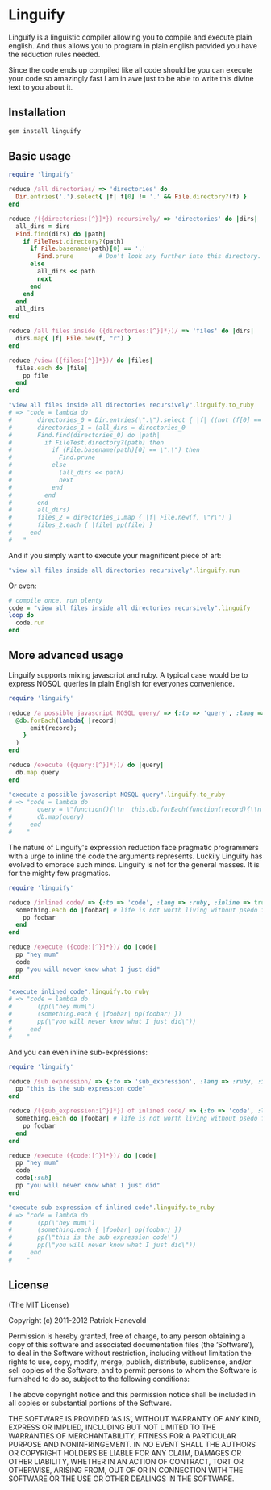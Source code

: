# Linguify

Linguify is a linguistic compiler allowing you to compile and execute plain english.
And thus allows you to program in plain english provided you have the reduction rules needed.

Since the code ends up compiled like all code should be you can execute your code so amazingly fast I am in awe just to be able to write this divine text to you about it.

## Installation

``` ruby
gem install linguify
```

## Basic usage

``` ruby
require 'linguify'

reduce /all directories/ => 'directories' do
  Dir.entries('.').select{ |f| f[0] != '.' && File.directory?(f) }
end

reduce /({directories:[^}]*}) recursively/ => 'directories' do |dirs|
  all_dirs = dirs
  Find.find(dirs) do |path|
    if FileTest.directory?(path)
      if File.basename(path)[0] == '.'
        Find.prune       # Don't look any further into this directory.
      else
		all_dirs << path
        next
      end
    end
  end
  all_dirs
end

reduce /all files inside ({directories:[^}]*})/ => 'files' do |dirs|
  dirs.map{ |f| File.new(f, "r") }
end

reduce /view ({files:[^}]*})/ do |files|
  files.each do |file|
    pp file
  end
end

"view all files inside all directories recursively".linguify.to_ruby
# => "code = lambda do
#       directories_0 = Dir.entries(\".\").select { |f| ((not (f[0] == \".\")) and File.directory?(f)) }
#       directories_1 = (all_dirs = directories_0
#       Find.find(directories_0) do |path|
#         if FileTest.directory?(path) then
#           if (File.basename(path)[0] == \".\") then
#             Find.prune
#           else
#             (all_dirs << path)
#             next
#           end
#         end
#       end
#       all_dirs)
#       files_2 = directories_1.map { |f| File.new(f, \"r\") }
#       files_2.each { |file| pp(file) }
#     end
#   " 
```
	
And if you simply want to execute your magnificent piece of art:

``` ruby
"view all files inside all directories recursively".linguify.run
```

Or even:

``` ruby
# compile once, run plenty
code = "view all files inside all directories recursively".linguify
loop do
  code.run
end
```

## More advanced usage

Linguify supports mixing javascript and ruby.
A typical case would be to express NOSQL queries in plain English for everyones convenience.

``` ruby
require 'linguify'

reduce /a possible javascript NOSQL query/ => {:to => 'query', :lang => :js} do
  @db.forEach(lambda{ |record|
      emit(record);
    }
  )
end

reduce /execute ({query:[^}]*})/ do |query|
  db.map query
end

"execute a possible javascript NOSQL query".linguify.to_ruby
# => "code = lambda do
#       query = \"function(){\\n  this.db.forEach(function(record){\\n    emit(record)\\n  });\\n}\"
#       db.map(query)
#     end
#    "
```

The nature of Linguify's expression reduction face pragmatic programmers with a urge to inline the code the arguments represents.
Luckily Linguify has evolved to embrace such minds. Linguify is not for the general masses. It is for the mighty few pragmatics.

``` ruby
require 'linguify'

reduce /inlined code/ => {:to => 'code', :lang => :ruby, :inline => true} do
  something.each do |foobar| # life is not worth living without psedo foobars
    pp foobar
  end
end

reduce /execute ({code:[^}]*})/ do |code|
  pp "hey mum"
  code
  pp "you will never know what I just did"
end

"execute inlined code".linguify.to_ruby
# => "code = lambda do
#       (pp(\"hey mum\")
#       (something.each { |foobar| pp(foobar) })
#       pp(\"you will never know what I just did\"))
#     end
#    "
```

And you can even inline sub-expressions:

``` ruby
require 'linguify'

reduce /sub expression/ => {:to => 'sub_expression', :lang => :ruby, :inline => true} do
  pp "this is the sub expression code"
end

reduce /({sub_expression:[^}]*}) of inlined code/ => {:to => 'code', :lang => :ruby, :inline => true} do |sub|
  something.each do |foobar| # life is not worth living without psedo foobars
    pp foobar
  end
end

reduce /execute ({code:[^}]*})/ do |code|
  pp "hey mum"
  code
  code[:sub]
  pp "you will never know what I just did"
end

"execute sub expression of inlined code".linguify.to_ruby
# => "code = lambda do
#       (pp(\"hey mum\")
#       (something.each { |foobar| pp(foobar) })
#       pp(\"this is the sub expression code\")
#       pp(\"you will never know what I just did\"))
#     end
#    "
```

## License

(The MIT License)

Copyright (c) 2011-2012 Patrick Hanevold

Permission is hereby granted, free of charge, to any person obtaining a copy of this software and associated documentation files (the ‘Software’), to deal in the Software without restriction, including without limitation the rights to use, copy, modify, merge, publish, distribute, sublicense, and/or sell copies of the Software, and to permit persons to whom the Software is furnished to do so, subject to the following conditions:

The above copyright notice and this permission notice shall be included in all copies or substantial portions of the Software.

THE SOFTWARE IS PROVIDED ‘AS IS’, WITHOUT WARRANTY OF ANY KIND, EXPRESS OR IMPLIED, INCLUDING BUT NOT LIMITED TO THE WARRANTIES OF MERCHANTABILITY, FITNESS FOR A PARTICULAR PURPOSE AND NONINFRINGEMENT. IN NO EVENT SHALL THE AUTHORS OR COPYRIGHT HOLDERS BE LIABLE FOR ANY CLAIM, DAMAGES OR OTHER LIABILITY, WHETHER IN AN ACTION OF CONTRACT, TORT OR OTHERWISE, ARISING FROM, OUT OF OR IN CONNECTION WITH THE SOFTWARE OR THE USE OR OTHER DEALINGS IN THE SOFTWARE.
